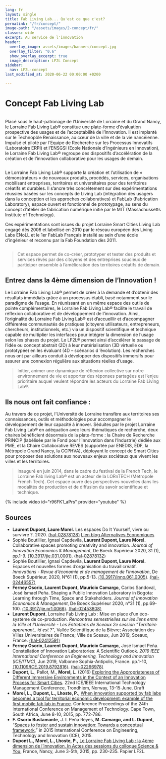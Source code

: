 ```yaml
---
lang: fr
layout: single
title: Fab Living Lab... Qu'est ce que c'est?
permalink: "/fr/concept/"
image-path: "/assets/images/2-concept/fr/"
classes: wide
excerpt: Au service de l'innovation
header:
  overlay_image: assets/images/banners/concept.jpg
  overlay_filter: "0.6"
  show_overlay_excerpt: true
  image_description: LF2L Concept
sidebar:
  nav: LF2L-concept
last_modified_at: 2020-06-22 00:00:00 +0200

---
```

# Concept Fab Living Lab

<figure style="width: 350px" class="align-right">
<img src="{{ site.baseurl | append:page.image-path | append:'Figure-1.jpg'}}" alt="">  
</figure>
Placé sous le haut-patronage de l’Université de Lorraine et du Grand Nancy, le Lorraine Fab Living Lab® constitue une plate-forme d’évaluation prospective des usages et de l’acceptabilité de l’Innovation. Il est implanté sur le Technopôle Renaissance, au cœur de la ville et de la vie nancéienne.
Impulsé et piloté par l’Equipe de Recherche sur les Processus Innovatifs (Laboratoire ERPI) et l’ENSGSI (Ecole Nationale d’Ingénieurs en Innovation), le Lorraine Fab Living Lab® regroupe des dispositifs d’accélération de la création et de l’innovation collaborative pour les usages de demain.

<figure style="width: 300px" class="align-left">
<img src="{{ site.baseurl | append:page.image-path | append:'Figure-2.jpg'}}" alt="">  
</figure>
Le Lorraine Fab Living Lab® supporte la création et l’utilisation de « démonstrateurs » de nouveaux produits, procédés, services, organisations mobilisant entreprises, territoires et universitaires pour des territoires créatifs et durables. Il s’ancre très concrètement sur des expérimentations réussies basées sur les concepts de Living Lab (intégration des usagers dans la conception et les approches collaboratives) et FabLab (Fabrication Laboratory), espace ouvert et fonctionnel de prototypage, au sens du concept d’atelier de fabrication numérique initié par le MIT (Massachussetts Institute of Technology).

Ces expérimentations sont issues du projet Lorraine Smart Cities Living Lab engagé dès 2008 et labellisé en 2010 par le réseau européen des Living Labs ENoLL et le 1er FabLab Français installé au sein d’une école d’ingénieur et reconnu par la Fab Foundation dès 2011.

<figure style="width: 100%" class="align-center">
<img src="{{ site.baseurl | append:page.image-path | append:'Figure-3.jpg'}}" alt="">  
</figure>

> Cet espace permet de co-créer, prototyper et tester des produits et services rêvés par des citoyens et des entreprises soucieux de participer ensemble à l’amélioration des territoires créatifs de demain.

## Entrez dans la 4ème dimension de l’Innovation !

Le Lorraine Fab Living Lab® permet de créer à la demande et d’obtenir des résultats immédiats grâce à un processus établi, basé notamment sur le paradigme de l’usage. En réunissant en un même espace des outils de pointe complémentaires, le Lorraine Fab Living Lab® facilite le travail de réflexion collaborative et de développement de l’innovation. Ainsi, l’originalité du Lorraine Fab Living Lab® est d’accueillir et d’accompagner différentes communautés de pratiques (citoyens utilisateurs, entrepreneurs, chercheurs, institutionnels, etc.) via un dispositif scientifique et technique capable de multiplier les interfaces pour intégrer la dimension de l’usage selon les phases du projet. Le LF2L® permet ainsi d’accélérer le passage de l’idée ou concept abstrait (2D) à leur matérialisation (3D virtuelle ou prototypée) en les évaluant (4D – scénarios d ’évolution). Les recherches nous ont par ailleurs conduit à développer des dispositifs immersifs pour assurer une connexion régulière aux situations réelles d’usage.

> Initier, animer une dynamique de réflexion collective sur notre environnement de vie et apporter des réponses partagées est l’enjeu prioritaire auquel veulent répondre les acteurs du Lorraine Fab Living Lab®.

## Ils nous ont fait confiance :

Au travers de ce projet, l’Université de Lorraine transfère aux territoires ses connaissances, outils et méthodologies pour accompagner le développement de leur capacité à innover. Séduites par le projet Lorraine Fab Living Lab® en adéquation avec leurs thématiques de recherche, deux chaires bénéficient désormais de la plate-forme : la Chaire de Recherche PRINCIP (labélisée par le Fond pour l’Innovation dans l’Industrie) dédiée aux PME, et la Chaire Collaborative REVES (supportée par ENEDIS, EDF, la Métropole Grand Nancy, la CCPHVA), déployant le concept de Smart Cities pour proposer des solutions aux nouveaux enjeux sociétaux que vivent les villes et les territoires.

> Inauguré en juin 2014, dans le cadre du festival de la French Tech, le Lorraine Fab living Lab® est un acteur de la LORnTECH (Métropole French Tech). Cet espace ouvre des perspectives nouvelles dans les modalités de production et de diffusion du savoir scientifique et technique.

{% include video id="r96FK1_aPrs" provider="youtube" %}

## Sources

* **Laurent Dupont, Laure Morel.** Les espaces Do It Yourself, vivre ou survivre ?. 2020. [⟨hal-02878128⟩](https://hal.archives-ouvertes.fr/hal-02878128) [Lien blog Alternatives Economiques](https://blogs.alternatives-economiques.fr/reseauinnovation/2020/02/21/les-espaces-do-it-yourself-vivre-ou-survivre)
* Sophie Boutillier, Ignasi Capdevila, **Laurent Dupont, Laure Morel.** Collaborative spaces promoting creativity and innovation. _Journal of Innovation Economics & Management_, De Boeck Supérieur 2020, 31 (1), pp.1-9. [⟨10.3917/jie.031.0001⟩](https://dx.doi.org/10.3917/jie.031.0001). [⟨hal-02878132⟩](https://hal.archives-ouvertes.fr/hal-02878132)
* Sophie Boutillier, Ignasi Capdevila, **Laurent Dupont, Laure Morel.** Espaces et nouvelles formes d’organisation du travail créatif. _Innovations - Revue d’économie et de management de l'innovation_, De Boeck Supérieur, 2020, N°61 (1), pp.5-13. [⟨10.3917/inno.061.0005⟩](https://dx.doi.org/10.3917/inno.061.0005). [⟨hal-02446557⟩](https://hal.archives-ouvertes.fr/hal-02446557)
* **Ferney Osorio, Laurent Dupont, Mauricio Camargo,** Carlos Sandoval, José Ismael Peña. Shaping a Public Innovation Laboratory in Bogota: Learning through Time, Space and Stakeholders. _Journal of Innovation Economics & Management_, De Boeck Supérieur 2020, n°31 (1), pp.69-100. [⟨10.3917/jie.pr1.0066⟩](https://dx.doi.org/10.3917/jie.pr1.0066). [⟨hal-02453808⟩](https://hal.archives-ouvertes.fr/hal-02453808)
* **Laurent Dupont.** Lorraine Fab Living Lab : Mise en place d'un éco-système de co-production. _Rencontres semestrielles sur les liens entre la Ville et l’Université - Les Entretiens de Sceaux 2e session "Territoire apprenant.. id est ?"_, Vallée Scientifique de la Bièvre; Association des Villes Universitaires de France; Ville de Sceaux, Jun 2019, Sceaux, France. [⟨hal-02412591⟩](https://hal.archives-ouvertes.fr/hal-02412591)
* **Ferney Osorio, Laurent Dupont, Mauricio Camargo,** José Ismael Peña. Constellation of Innovation Laboratories: A Scientific Outlook. _2019 IEEE International Conference on Engineering, Technology and Innovation (ICE/ITMC)_, Jun 2019, Valbonne Sophia-Antipolis, France. pp.1-10, [⟨10.1109/ICE.2019.8792816⟩](https://dx.doi.org/10.1109/ICE.2019.8792816). [⟨hal-02266978⟩](https://hal.archives-ouvertes.fr/hal-02266978)
* **Dupont, L.**, Pallot, M., **Morel, L.** (2016) [Exploring the Appropriateness of Different Immersive Environments in the Context of an Innovation Process for Smart Cities](https://hal.archives-ouvertes.fr/hal-01331887). 22nd ICE/IEEE International Technology Management Conference, Trondhiem, Norway, 13-15 June. Draft
* **Morel, L., Dupont, L., Lhoste, P.**, [When innovation supported by fab labs becomes a tool for territorial economic development: example of the first mobile fab lab in France](https://hal.archives-ouvertes.fr/hal-01333488). Conference Proceedings of the 24th International Conference on Management of Technology. Cape Town, South Africa, June 8-10, 2015, pp. 772-786.
* **F. Osorio Bustamante,** J. I. Peña Reyes, **M. Camargo, and L. Dupont,** “[Spaces to foster and sustain innovation: Towards a conceptual framework](https://doi.org/10.1109/ICE.2015.7438661),” in 2015 International Conference on Engineering, Technology and Innovation (ICE), 2015.
* **Dupont L., Morel, L., Lhoste, P.,** [Le Lorraine Fab Living Lab : la 4ème dimension de l’innovation. In Actes des sessions du colloque Science & You](https://hal.archives-ouvertes.fr/hal-01331610), France, Nancy, June 3-5th, 2015, pp. 230-235. Papier LF2L. 